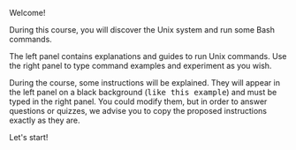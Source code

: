 Welcome!

During this course, you will discover the Unix system and run some Bash commands.

The left panel contains explanations and guides to run Unix commands. Use the right panel to type command examples and experiment as you wish.

During the course, some instructions will be explained. They will appear in the left panel on a black background (<kbd>like this example</kbd>) and must be typed in the right panel. You could modify them, but in order to answer questions or quizzes, we advise you to copy the proposed instructions exactly as they are.

Let's start!
